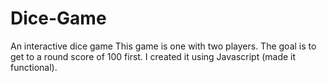 # Dice-Game
An interactive dice game
This game is one with two players. The goal is to get to a round score of 100 first.
I created it using Javascript (made it functional).
